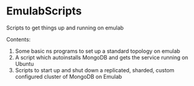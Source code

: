 EmulabScripts
=============

Scripts to get things up and running on emulab

Contents:

1. Some basic ns programs to set up a standard topology on emulab
2. A script which autoinstalls MongoDB and gets the service running on Ubuntu
3. Scripts to start up and shut down a replicated, sharded, custom configured cluster of MongoDB on Emulab